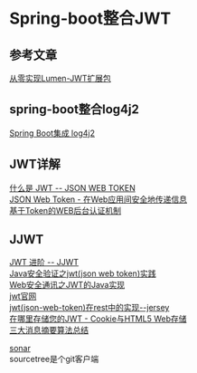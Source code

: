# Spring-boot整合JWT
## 参考文章
[从零实现Lumen-JWT扩展包](https://zhuanlan.zhihu.com/p/22531819?refer=lsxiao)<br/>

## spring-boot整合log4j2
[Spring Boot集成 log4j2](http://blog.csdn.net/laozhou243/article/details/52454800)<br/>

## JWT详解
[什么是 JWT -- JSON WEB TOKEN](http://www.jianshu.com/p/576dbf44b2ae)<br/>
[JSON Web Token - 在Web应用间安全地传递信息](http://blog.leapoahead.com/2015/09/06/understanding-jwt/)<br/>
[基于Token的WEB后台认证机制](http://www.cnblogs.com/xiekeli/p/5607107.html)<br/>

## JJWT
[JWT 进阶 -- JJWT](http://blog.csdn.net/change_on/article/details/76279441)<br/>
[Java安全验证之jwt(json web token)实践](http://blog.csdn.net/u012017645/article/details/53585872)<br/>
[Web安全通讯之JWT的Java实现](http://blog.csdn.net/wangcantian/article/details/74330458)<br/>
[jwt官网](https://jwt.io/)<br/>
[jwt(json-web-token)在rest中的实现--jersey](http://blog.csdn.net/li563868273/article/details/50277359)<br/>
[在哪里存储您的JWT - Cookie与HTML5 Web存储](https://stormpath.com/blog/where-to-store-your-jwts-cookies-vs-html5-web-storage)<br/>
[三大消息摘要算法总结](http://www.cnblogs.com/java-zhao/p/5085386.html)<br/>

[sonar](http://www.uml.org.cn/jchgj/201307251.asp)<br/>
 sourcetree是个git客户端
 
